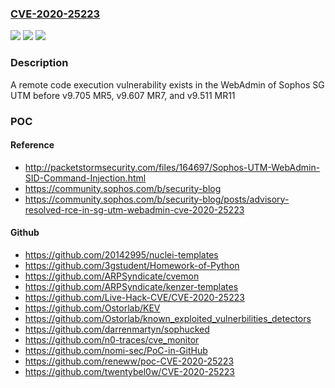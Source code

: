 ### [CVE-2020-25223](https://cve.mitre.org/cgi-bin/cvename.cgi?name=CVE-2020-25223)
![](https://img.shields.io/static/v1?label=Product&message=n%2Fa&color=blue)
![](https://img.shields.io/static/v1?label=Version&message=n%2Fa&color=blue)
![](https://img.shields.io/static/v1?label=Vulnerability&message=n%2Fa&color=brighgreen)

### Description

A remote code execution vulnerability exists in the WebAdmin of Sophos SG UTM before v9.705 MR5, v9.607 MR7, and v9.511 MR11

### POC

#### Reference
- http://packetstormsecurity.com/files/164697/Sophos-UTM-WebAdmin-SID-Command-Injection.html
- https://community.sophos.com/b/security-blog
- https://community.sophos.com/b/security-blog/posts/advisory-resolved-rce-in-sg-utm-webadmin-cve-2020-25223

#### Github
- https://github.com/20142995/nuclei-templates
- https://github.com/3gstudent/Homework-of-Python
- https://github.com/ARPSyndicate/cvemon
- https://github.com/ARPSyndicate/kenzer-templates
- https://github.com/Live-Hack-CVE/CVE-2020-25223
- https://github.com/Ostorlab/KEV
- https://github.com/Ostorlab/known_exploited_vulnerbilities_detectors
- https://github.com/darrenmartyn/sophucked
- https://github.com/n0-traces/cve_monitor
- https://github.com/nomi-sec/PoC-in-GitHub
- https://github.com/reneww/poc-CVE-2020-25223
- https://github.com/twentybel0w/CVE-2020-25223

